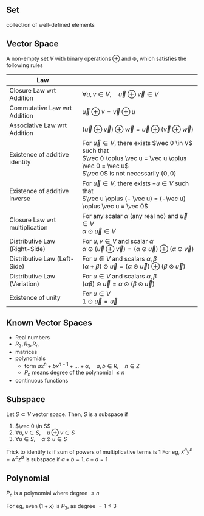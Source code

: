 ## Set

collection of well-defined elements

## Vector Space

A non-empty set $V$ with binary operations $\oplus$ and $\odot$, which satisfies the following rules

| Law                            |                                                              |
| ------------------------------ | ------------------------------------------------------------ |
| Closure Law wrt Addition       | $\forall u,v \in V, \quad \vec u \oplus \vec v \in V$        |
| Commutative Law wrt Addition   | $\vec u \oplus v = \vec v \oplus u$                          |
| Associative Law wrt Addition   | $(\vec u \oplus \vec v) \oplus \vec w = \vec u \oplus (\vec v \oplus \vec w)$ |
| Existence of additive identity | For $\vec u \in V$, there exists $\vec 0 \in V$ such that<br />$\vec 0 \oplus \vec u = \vec u \oplus \vec 0 = \vec u$<br />$\vec 0$ is not necessarily $(0, 0)$ |
| Existence of additive inverse  | For $\vec u \in V$, there exists $-u \in V$ such that<br />$\vec u \oplus (- \vec u) =   (-\vec u) \oplus \vec u = \vec 0$ |
| Closure Law wrt multiplication | For any scalar $\alpha$ (any real no) and $\vec u \in V$<br />$\alpha \odot \vec u \in V$ |
| Distributive Law (Right-Side)  | For $u, v \in V$ and scalar $\alpha$<br />$\alpha \odot (\vec u \oplus \vec v) = (\alpha \odot \vec u) \oplus (\alpha \odot \vec v)$ |
| Distributive Law (Left-Side)   | For $u \in V$ and scalars $\alpha, \beta$<br />$(\alpha + \beta) \odot \vec u = (\alpha \odot \vec u ) \oplus (\beta \odot \vec u)$ |
| Distributive Law (Variation)   | For $u \in V$ and scalars $\alpha, \beta$<br />$(\alpha \beta) \odot \vec u = \alpha \odot (\beta \odot \vec u)$ |
| Existence of unity             | For $u \in V$<br />$1 \odot \vec u = \vec u$                 |

## Known Vector Spaces

- Real numbers
- $R_2, R_3, R_n$
- matrices
- polynomials
    - form $ax^n + bx^{n-1} + \dots + \alpha, \quad a, b \in R, \quad n \in Z$
    - $P_n$ means degree of the polynomial $\le n$
- continuous functions

## Subspace

Let $S \subset V$ vector space. Then, $S$ is a subspace if

1. $\vec 0 \in S$
2. $\forall u, v \in S, \quad u \oplus v \in S$
3. $\forall u \in S, \quad \alpha \odot u \in S$

Trick to identify is if sum of powers of multiplicative terms is 1
For eg, $x^a y^b + w^c z^d$ is subspace if $a + b= 1, c + d = 1$

## Polynomial

$P_n$ is a polynomial where degree $\le n$

For eg, even $(1 + x)$ is $P_3$, as degree $= 1 \le 3$